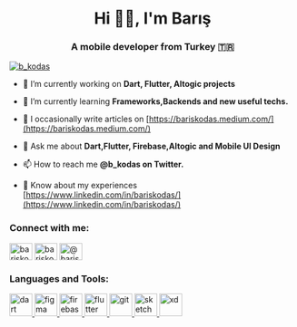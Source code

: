 <h1 align="center">Hi 👋🏻, I'm Barış</h1>
<h3 align="center">A mobile developer from Turkey 🇹🇷</h3>



<p align="left"> <a href="https://twitter.com/bariskodas" target="blank"><img src="https://img.shields.io/twitter/follow/b_kodas?logo=twitter&style=for-the-badge" alt="b_kodas" /></a> </p>

- 🔭 I’m currently working on **Dart, Flutter, Altogic projects**

- 🌱 I’m currently learning **Frameworks,Backends and new useful techs.**

- 📝 I occasionally write articles on [https://bariskodas.medium.com/](https://bariskodas.medium.com/)

- 💬 Ask me about **Dart,Flutter, Firebase,Altogic and Mobile UI Design**

- 📫 How to reach me **@b_kodas on Twitter.**

- 📄 Know about my experiences [https://www.linkedin.com/in/bariskodas/](https://www.linkedin.com/in/bariskodas/)

<h3 align="left">Connect with me:</h3>
<p align="left">
<a href="https://twitter.com/bariskodas" target="blank"><img align="center" src="https://raw.githubusercontent.com/rahuldkjain/github-profile-readme-generator/master/src/images/icons/Social/twitter.svg" alt="bariskodas" height="30" width="40" /></a>
<a href="https://linkedin.com/in/bariskodas" target="blank"><img align="center" src="https://raw.githubusercontent.com/rahuldkjain/github-profile-readme-generator/master/src/images/icons/Social/linked-in-alt.svg" alt="bariskodas" height="30" width="40" /></a>
<a href="https://medium.com/@bariskodas" target="blank"><img align="center" src="https://raw.githubusercontent.com/rahuldkjain/github-profile-readme-generator/master/src/images/icons/Social/medium.svg" alt="@bariskodas" height="30" width="40" /></a>
</p>

<h3 align="left">Languages and Tools:</h3>
<p align="left"> <a href="https://dart.dev" target="_blank" rel="noreferrer"> <img src="https://www.vectorlogo.zone/logos/dartlang/dartlang-icon.svg" alt="dart" width="40" height="40"/> </a> <a href="https://www.figma.com/" target="_blank" rel="noreferrer"> <img src="https://www.vectorlogo.zone/logos/figma/figma-icon.svg" alt="figma" width="40" height="40"/> </a> <a href="https://firebase.google.com/" target="_blank" rel="noreferrer"> <img src="https://www.vectorlogo.zone/logos/firebase/firebase-icon.svg" alt="firebase" width="40" height="40"/> </a> <a href="https://flutter.dev" target="_blank" rel="noreferrer"> <img src="https://www.vectorlogo.zone/logos/flutterio/flutterio-icon.svg" alt="flutter" width="40" height="40"/> </a> <a href="https://git-scm.com/" target="_blank" rel="noreferrer"> <img src="https://www.vectorlogo.zone/logos/git-scm/git-scm-icon.svg" alt="git" width="40" height="40"/> </a> <a href="https://www.sketch.com/" target="_blank" rel="noreferrer"> <img src="https://www.vectorlogo.zone/logos/sketchapp/sketchapp-icon.svg" alt="sketch" width="40" height="40"/> </a> <a href="https://www.adobe.com/products/xd.html" target="_blank" rel="noreferrer"> <img src="https://cdn.worldvectorlogo.com/logos/adobe-xd.svg" alt="xd" width="40" height="40"/> </a> </p>

